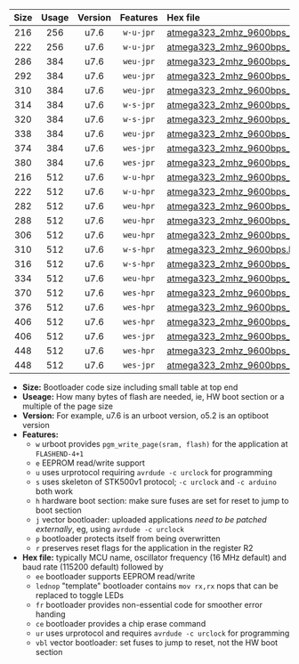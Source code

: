 |Size|Usage|Version|Features|Hex file|
|:-:|:-:|:-:|:-:|:--|
|216|256|u7.6|`w-u-jpr`|[atmega323_2mhz_9600bps_ur_vbl.hex](https://raw.githubusercontent.com/stefanrueger/urboot/main//atmega323_2mhz_9600bps_ur_vbl.hex)|
|222|256|u7.6|`w-u-jpr`|[atmega323_2mhz_9600bps_lednop_ur_vbl.hex](https://raw.githubusercontent.com/stefanrueger/urboot/main//atmega323_2mhz_9600bps_lednop_ur_vbl.hex)|
|286|384|u7.6|`weu-jpr`|[atmega323_2mhz_9600bps_ee_ur_vbl.hex](https://raw.githubusercontent.com/stefanrueger/urboot/main//atmega323_2mhz_9600bps_ee_ur_vbl.hex)|
|292|384|u7.6|`weu-jpr`|[atmega323_2mhz_9600bps_ee_lednop_ur_vbl.hex](https://raw.githubusercontent.com/stefanrueger/urboot/main//atmega323_2mhz_9600bps_ee_lednop_ur_vbl.hex)|
|310|384|u7.6|`weu-jpr`|[atmega323_2mhz_9600bps_ee_lednop_fr_ur_vbl.hex](https://raw.githubusercontent.com/stefanrueger/urboot/main//atmega323_2mhz_9600bps_ee_lednop_fr_ur_vbl.hex)|
|314|384|u7.6|`w-s-jpr`|[atmega323_2mhz_9600bps_vbl.hex](https://raw.githubusercontent.com/stefanrueger/urboot/main//atmega323_2mhz_9600bps_vbl.hex)|
|320|384|u7.6|`w-s-jpr`|[atmega323_2mhz_9600bps_lednop_vbl.hex](https://raw.githubusercontent.com/stefanrueger/urboot/main//atmega323_2mhz_9600bps_lednop_vbl.hex)|
|338|384|u7.6|`weu-jpr`|[atmega323_2mhz_9600bps_ee_lednop_fr_ce_ur_vbl.hex](https://raw.githubusercontent.com/stefanrueger/urboot/main//atmega323_2mhz_9600bps_ee_lednop_fr_ce_ur_vbl.hex)|
|374|384|u7.6|`wes-jpr`|[atmega323_2mhz_9600bps_ee_vbl.hex](https://raw.githubusercontent.com/stefanrueger/urboot/main//atmega323_2mhz_9600bps_ee_vbl.hex)|
|380|384|u7.6|`wes-jpr`|[atmega323_2mhz_9600bps_ee_lednop_vbl.hex](https://raw.githubusercontent.com/stefanrueger/urboot/main//atmega323_2mhz_9600bps_ee_lednop_vbl.hex)|
|216|512|u7.6|`w-u-hpr`|[atmega323_2mhz_9600bps_ur.hex](https://raw.githubusercontent.com/stefanrueger/urboot/main//atmega323_2mhz_9600bps_ur.hex)|
|222|512|u7.6|`w-u-hpr`|[atmega323_2mhz_9600bps_lednop_ur.hex](https://raw.githubusercontent.com/stefanrueger/urboot/main//atmega323_2mhz_9600bps_lednop_ur.hex)|
|282|512|u7.6|`weu-hpr`|[atmega323_2mhz_9600bps_ee_ur.hex](https://raw.githubusercontent.com/stefanrueger/urboot/main//atmega323_2mhz_9600bps_ee_ur.hex)|
|288|512|u7.6|`weu-hpr`|[atmega323_2mhz_9600bps_ee_lednop_ur.hex](https://raw.githubusercontent.com/stefanrueger/urboot/main//atmega323_2mhz_9600bps_ee_lednop_ur.hex)|
|306|512|u7.6|`weu-hpr`|[atmega323_2mhz_9600bps_ee_lednop_fr_ur.hex](https://raw.githubusercontent.com/stefanrueger/urboot/main//atmega323_2mhz_9600bps_ee_lednop_fr_ur.hex)|
|310|512|u7.6|`w-s-hpr`|[atmega323_2mhz_9600bps.hex](https://raw.githubusercontent.com/stefanrueger/urboot/main//atmega323_2mhz_9600bps.hex)|
|316|512|u7.6|`w-s-hpr`|[atmega323_2mhz_9600bps_lednop.hex](https://raw.githubusercontent.com/stefanrueger/urboot/main//atmega323_2mhz_9600bps_lednop.hex)|
|334|512|u7.6|`weu-hpr`|[atmega323_2mhz_9600bps_ee_lednop_fr_ce_ur.hex](https://raw.githubusercontent.com/stefanrueger/urboot/main//atmega323_2mhz_9600bps_ee_lednop_fr_ce_ur.hex)|
|370|512|u7.6|`wes-hpr`|[atmega323_2mhz_9600bps_ee.hex](https://raw.githubusercontent.com/stefanrueger/urboot/main//atmega323_2mhz_9600bps_ee.hex)|
|376|512|u7.6|`wes-hpr`|[atmega323_2mhz_9600bps_ee_lednop.hex](https://raw.githubusercontent.com/stefanrueger/urboot/main//atmega323_2mhz_9600bps_ee_lednop.hex)|
|406|512|u7.6|`wes-hpr`|[atmega323_2mhz_9600bps_ee_lednop_fr.hex](https://raw.githubusercontent.com/stefanrueger/urboot/main//atmega323_2mhz_9600bps_ee_lednop_fr.hex)|
|406|512|u7.6|`wes-jpr`|[atmega323_2mhz_9600bps_ee_lednop_fr_vbl.hex](https://raw.githubusercontent.com/stefanrueger/urboot/main//atmega323_2mhz_9600bps_ee_lednop_fr_vbl.hex)|
|448|512|u7.6|`wes-hpr`|[atmega323_2mhz_9600bps_ee_lednop_fr_ce.hex](https://raw.githubusercontent.com/stefanrueger/urboot/main//atmega323_2mhz_9600bps_ee_lednop_fr_ce.hex)|
|448|512|u7.6|`wes-jpr`|[atmega323_2mhz_9600bps_ee_lednop_fr_ce_vbl.hex](https://raw.githubusercontent.com/stefanrueger/urboot/main//atmega323_2mhz_9600bps_ee_lednop_fr_ce_vbl.hex)|

- **Size:** Bootloader code size including small table at top end
- **Useage:** How many bytes of flash are needed, ie, HW boot section or a multiple of the page size
- **Version:** For example, u7.6 is an urboot version, o5.2 is an optiboot version
- **Features:**
  + `w` urboot provides `pgm_write_page(sram, flash)` for the application at `FLASHEND-4+1`
  + `e` EEPROM read/write support
  + `u` uses urprotocol requiring `avrdude -c urclock` for programming
  + `s` uses skeleton of STK500v1 protocol; `-c urclock` and `-c arduino` both work
  + `h` hardware boot section: make sure fuses are set for reset to jump to boot section
  + `j` vector bootloader: uploaded applications *need to be patched externally*, eg, using `avrdude -c urclock`
  + `p` bootloader protects itself from being overwritten
  + `r` preserves reset flags for the application in the register R2
- **Hex file:** typically MCU name, oscillator frequency (16 MHz default) and baud rate (115200 default) followed by
  + `ee` bootloader supports EEPROM read/write
  + `lednop` "template" bootloader contains `mov rx,rx` nops that can be replaced to toggle LEDs
  + `fr` bootloader provides non-essential code for smoother error handing
  + `ce` bootloader provides a chip erase command
  + `ur` uses urprotocol and requires `avrdude -c urclock` for programming
  + `vbl` vector bootloader: set fuses to jump to reset, not the HW boot section
